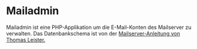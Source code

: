 # Mailadmin
Mailadmin ist eine PHP-Applikation um die E-Mail-Konten des Mailserver zu verwalten. Das Datenbankschema ist von der [Mailserver-Anleitung von Thomas Leister.](https://legacy.thomas-leister.de/sicherer-mailserver-dovecot-postfix-virtuellen-benutzern-mysql-ubuntu-server-xenial/)
